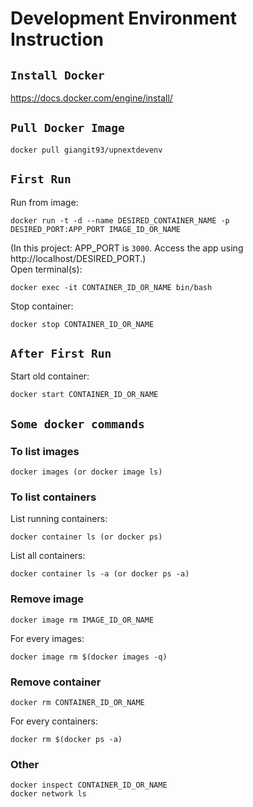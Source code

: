 # Development Environment Instruction

## `Install Docker`

https://docs.docker.com/engine/install/

## `Pull Docker Image`

```
docker pull giangit93/upnextdevenv
```

## `First Run`

Run from image:
```
docker run -t -d --name DESIRED_CONTAINER_NAME -p DESIRED_PORT:APP_PORT IMAGE_ID_OR_NAME
```
(In this project: APP_PORT is `3000`. Access the app using http://localhost/DESIRED_PORT.)<br />
Open terminal(s):
```
docker exec -it CONTAINER_ID_OR_NAME bin/bash
```
Stop container:
```
docker stop CONTAINER_ID_OR_NAME
```

## `After First Run`

Start old container:
```
docker start CONTAINER_ID_OR_NAME
```

## `Some docker commands`

### To list images
```
docker images (or docker image ls)
```

### To list containers
List running containers:
```
docker container ls (or docker ps)
```
List all containers:
```
docker container ls -a (or docker ps -a)
```

### Remove image
```
docker image rm IMAGE_ID_OR_NAME
```
For every images:
```
docker image rm $(docker images -q)
```

### Remove container
```
docker rm CONTAINER_ID_OR_NAME
```
For every containers:
```
docker rm $(docker ps -a)
```

### Other
```
docker inspect CONTAINER_ID_OR_NAME
docker network ls
```
